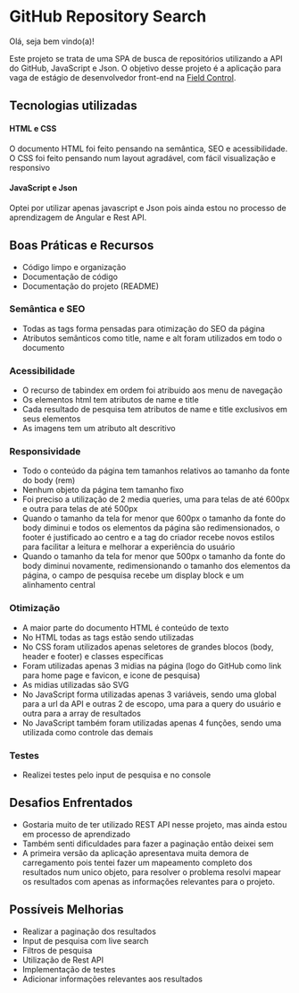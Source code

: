 # GitHub Repository Search
Olá, seja bem vindo(a)!

Este projeto se trata de uma SPA de busca de repositórios utilizando a API do GitHub, JavaScript e Json.
O objetivo desse projeto é a aplicação para vaga de estágio de desenvolvedor front-end na <a href="https://github.com/FieldControl" title="Field Control" target="_blank">Field Control</a>. 
<br>

## Tecnologias utilizadas
#### HTML e CSS
O documento HTML foi feito pensando na semântica, SEO e acessibilidade. O CSS foi feito pensando num layout agradável, com fácil visualização e responsivo

#### JavaScript e Json
Optei por utilizar apenas javascript e Json pois ainda estou no processo de aprendizagem de Angular e Rest API.

## Boas Práticas e Recursos
- Código limpo e organização
- Documentação de código
- Documentação do projeto (README)

### Semântica e SEO
- Todas as tags forma pensadas para otimização do SEO da página
- Atributos semânticos como title, name e alt foram utilizados em todo o documento

### Acessibilidade
- O recurso de tabindex em ordem foi atribuido aos menu de navegação
- Os elementos html tem atributos de name e title
- Cada resultado de pesquisa tem atributos de name e title exclusivos em seus elementos 
- As imagens tem um atributo alt descritivo

### Responsividade
- Todo o conteúdo da página tem tamanhos relativos ao tamanho da fonte do body (rem)
- Nenhum objeto da página tem tamanho fixo
- Foi preciso a utilização de 2 media queries, uma para telas de até 600px e outra para telas de até 500px
- Quando o tamanho da tela for menor que 600px o tamanho da fonte do body diminui e todos os elementos da página são redimensionados, o footer é justificado ao centro e a tag do criador recebe novos estilos para facilitar a leitura e melhorar a experiência do usuário
- Quando o tamanho da tela for menor que 500px o tamanho da fonte do body diminui novamente, redimensionando o tamanho dos elementos da página, o campo de pesquisa recebe um display block e um alinhamento central 

### Otimização 
- A maior parte do documento HTML é conteúdo de texto
- No HTML todas as tags estão sendo utilizadas
- No CSS foram utilizados apenas seletores de grandes blocos (body, header e footer) e classes específicas
- Foram utilizadas apenas 3 midias na página (logo do GitHub como link para home page e favicon, e icone de pesquisa)
- As midias utilizadas são SVG
- No JavaScript forma utilizadas apenas 3 variáveis, sendo uma global para a url da API e outras 2 de escopo, uma para a query do usuário e outra para a array de resultados
- No JavaScript também foram utilizadas apenas 4 funções, sendo uma utilizada como controle das demais 

### Testes 
- Realizei testes pelo input de pesquisa e no console

## Desafios Enfrentados
- Gostaria muito de ter utilizado REST API nesse projeto, mas ainda estou em processo de aprendizado
- Também senti dificuldades para fazer a paginação então deixei sem
- A primeira versão da aplicação apresentava muita demora de carregamento pois tentei fazer um mapeamento completo dos resultados num unico objeto, para resolver o problema resolvi mapear os resultados com apenas as informações relevantes para o projeto.

## Possíveis Melhorias
- Realizar a paginação dos resultados
- Input de pesquisa com live search
- Filtros de pesquisa
- Utilização de Rest API
- Implementação de testes 
- Adicionar informações relevantes aos resultados
